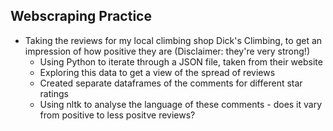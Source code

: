 ## Webscraping Practice

- Taking the reviews for my local climbing shop Dick's Climbing, to get an impression of how positive they are (Disclaimer: they're very strong!)
    - Using Python to iterate through a JSON file, taken from their website
    - Exploring this data to get a view of the spread of reviews
    - Created separate dataframes of the comments for different star ratings 
    - Using nltk to analyse the language of these comments - does it vary from positive to less positve reviews?